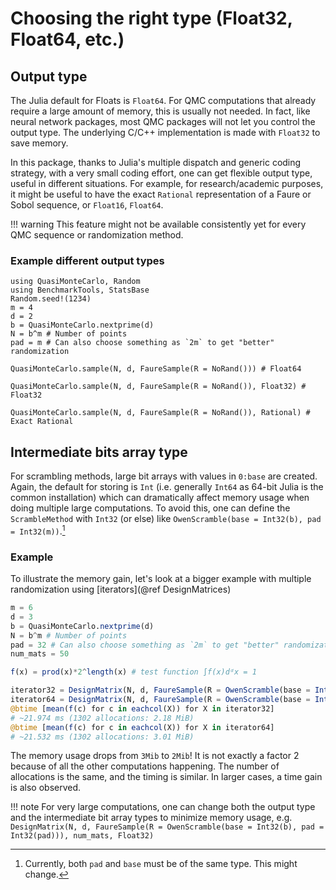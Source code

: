 # Choosing the right type (Float32, Float64, etc.)

## Output type

The Julia default for Floats is `Float64`.
For QMC computations that already require a large amount of memory, this is usually not needed.
In fact, like neural network packages, most QMC packages will not let you control the output type.
The underlying C/C++ implementation is made with `Float32` to save memory.

In this package, thanks to Julia's multiple dispatch and generic coding strategy, with a very small coding effort, one can get flexible output type, useful in different situations.
For example, for research/academic purposes, it might be useful to have the exact `Rational` representation of a Faure or Sobol sequence, or `Float16`, `Float64`.

!!! warning
    This feature might not be available consistently yet for every QMC sequence or randomization method.

### Example different output types

```@example 3
using QuasiMonteCarlo, Random
using BenchmarkTools, StatsBase
Random.seed!(1234)
m = 4
d = 2
b = QuasiMonteCarlo.nextprime(d)
N = b^m # Number of points
pad = m # Can also choose something as `2m` to get "better" randomization

QuasiMonteCarlo.sample(N, d, FaureSample(R = NoRand())) # Float64
```

```@example 3
QuasiMonteCarlo.sample(N, d, FaureSample(R = NoRand()), Float32) # Float32
```

```@example 3
QuasiMonteCarlo.sample(N, d, FaureSample(R = NoRand()), Rational) # Exact Rational
```

## Intermediate bits array type

For scrambling methods, large bit arrays with values in `0:base` are created.
Again, the default for storing is `Int` (i.e. generally `Int64` as 64-bit Julia is the common installation) which can dramatically affect memory usage when doing multiple large computations.
To avoid this, one can define the `ScrambleMethod` with `Int32` (or else) like `OwenScramble(base = Int32(b), pad = Int32(m))`.[^1]

[^1]: Currently, both `pad` and `base` must be of the same type. This might change.

### Example

To illustrate the memory gain, let's look at a bigger example with multiple randomization using [iterators](@ref DesignMatrices)

```julia
m = 6
d = 3
b = QuasiMonteCarlo.nextprime(d)
N = b^m # Number of points
pad = 32 # Can also choose something as `2m` to get "better" randomization
num_mats = 50

f(x) = prod(x)*2^length(x) # test function ∫f(x)dᵈx = 1

iterator32 = DesignMatrix(N, d, FaureSample(R = OwenScramble(base = Int32(b), pad = Int32(pad))), num_mats)
iterator64 = DesignMatrix(N, d, FaureSample(R = OwenScramble(base = Int(b), pad = Int(pad))), num_mats)
@btime [mean(f(c) for c in eachcol(X)) for X in iterator32] 
# ~21.974 ms (1302 allocations: 2.18 MiB)
@btime [mean(f(c) for c in eachcol(X)) for X in iterator64] 
# ~21.532 ms (1302 allocations: 3.01 MiB)
```

The memory usage drops from `3Mib` to `2Mib`! It is not exactly a factor 2 because of all the other computations happening.
The number of allocations is the same, and the timing is similar. In larger cases, a time gain is also observed.

!!! note
    For very large computations, one can change both the output type and the intermediate bit array types to minimize memory usage, e.g. `DesignMatrix(N, d, FaureSample(R = OwenScramble(base = Int32(b), pad = Int32(pad))), num_mats, Float32)`
